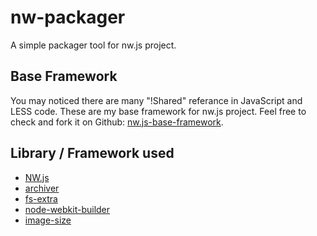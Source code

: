 # nw-packager
A simple packager tool for nw.js project.

## Base Framework

You may noticed there are many "!Shared" referance in JavaScript and LESS code. These are my base framework for nw.js project.
Feel free to check and fork it on Github: [nw.js-base-framework](https://github.com/Diablohu/nw.js-base-framework).

## Library / Framework used

* [NW.js](https://github.com/nwjs/nw.js)
* [archiver](https://github.com/archiverjs/node-archiver)
* [fs-extra](https://github.com/jprichardson/node-fs-extra)
* [node-webkit-builder](https://github.com/mllrsohn/node-webkit-builder)
* [image-size](https://github.com/netroy/image-size)
